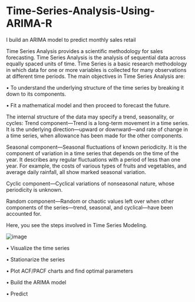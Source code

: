 # Time-Series-Analysis-Using-ARIMA-R
 I build an ARIMA model to predict monthly sales retail
 
 Time Series Analysis provides a scientific methodology for sales forecasting. Time 
Series Analysis is the analysis of sequential data across equally spaced units of 
time. Time Series is a basic research methodology in which data for one or more 
variables is collected for many observations at different time periods.
The main objectives in Time Series Analysis are:

• To understand the underlying structure of the time series by breaking it down to 
its components.

• Fit a mathematical model and then proceed to forecast the future.

The internal structure of the data may specify a trend, seasonality, or cycles:
Trend component—Trend is a long-term movement in a time series. It is the 
underlying direction—upward or downward—and rate of change in a time series, 
when allowance has been made for the other components.

Seasonal component—Seasonal fluctuations of known periodicity. It is the 
component of variation in a time series that depends on the time of the year.
It 
describes any regular fluctuations with a period of less than one year. For example, 
the costs of various types of fruits and vegetables, and average daily rainfall, all 
show marked seasonal variation.

Cyclic component—Cyclical variations of nonseasonal nature, whose periodicity 
is unknown.

Random component—Random or chaotic values left over when other 
components of the series—trend, seasonal, and cyclical—have been accounted 
for.
 
 Here, you see the steps involved in Time Series Modeling.
 
 ![image](https://user-images.githubusercontent.com/99367639/186284956-460183a9-cea5-4e1f-83ae-a3af665f3549.png)


• Visualize the time series

• Stationarize the series

• Plot ACF/PACF charts and find optimal parameters

• Build the ARIMA model

• Predict

